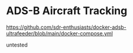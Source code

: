 # ADS-B Aircraft Tracking

https://github.com/sdr-enthusiasts/docker-adsb-ultrafeeder/blob/main/docker-compose.yml

untested